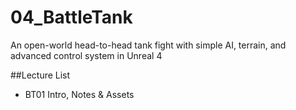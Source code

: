 # 04_BattleTank
An open-world head-to-head tank fight with simple AI, terrain, and advanced control system in Unreal 4

##Lecture List
* BT01 Intro, Notes & Assets
